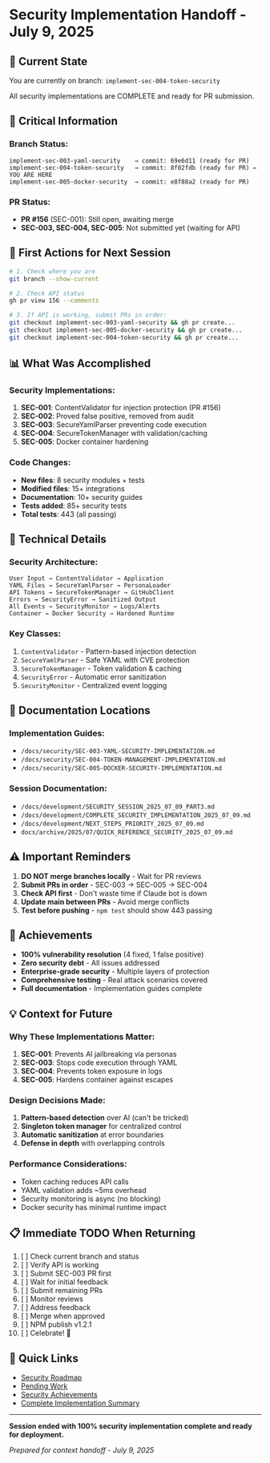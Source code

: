 # Security Implementation Handoff - July 9, 2025

## 🎯 Current State
You are currently on branch: `implement-sec-004-token-security`

All security implementations are COMPLETE and ready for PR submission.

## 📌 Critical Information

### Branch Status:
```
implement-sec-003-yaml-security    → commit: 69e6d11 (ready for PR)
implement-sec-004-token-security   → commit: 8f02fdb (ready for PR) ← YOU ARE HERE
implement-sec-005-docker-security  → commit: e8f88a2 (ready for PR)
```

### PR Status:
- **PR #156** (SEC-001): Still open, awaiting merge
- **SEC-003, SEC-004, SEC-005**: Not submitted yet (waiting for API)

## 🚦 First Actions for Next Session

```bash
# 1. Check where you are
git branch --show-current

# 2. Check API status
gh pr view 156 --comments

# 3. If API is working, submit PRs in order:
git checkout implement-sec-003-yaml-security && gh pr create...
git checkout implement-sec-005-docker-security && gh pr create...
git checkout implement-sec-004-token-security && gh pr create...
```

## 📊 What Was Accomplished

### Security Implementations:
1. **SEC-001**: ContentValidator for injection protection (PR #156)
2. **SEC-002**: Proved false positive, removed from audit
3. **SEC-003**: SecureYamlParser preventing code execution
4. **SEC-004**: SecureTokenManager with validation/caching
5. **SEC-005**: Docker container hardening

### Code Changes:
- **New files**: 8 security modules + tests
- **Modified files**: 15+ integrations
- **Documentation**: 10+ security guides
- **Tests added**: 85+ security tests
- **Total tests**: 443 (all passing)

## 🔧 Technical Details

### Security Architecture:
```
User Input → ContentValidator → Application
YAML Files → SecureYamlParser → PersonaLoader
API Tokens → SecureTokenManager → GitHubClient
Errors → SecurityError → Sanitized Output
All Events → SecurityMonitor → Logs/Alerts
Container → Docker Security → Hardened Runtime
```

### Key Classes:
1. `ContentValidator` - Pattern-based injection detection
2. `SecureYamlParser` - Safe YAML with CVE protection
3. `SecureTokenManager` - Token validation & caching
4. `SecurityError` - Automatic error sanitization
5. `SecurityMonitor` - Centralized event logging

## 📝 Documentation Locations

### Implementation Guides:
- `/docs/security/SEC-003-YAML-SECURITY-IMPLEMENTATION.md`
- `/docs/security/SEC-004-TOKEN-MANAGEMENT-IMPLEMENTATION.md`
- `/docs/security/SEC-005-DOCKER-SECURITY-IMPLEMENTATION.md`

### Session Documentation:
- `/docs/development/SECURITY_SESSION_2025_07_09_PART3.md`
- `/docs/development/COMPLETE_SECURITY_IMPLEMENTATION_2025_07_09.md`
- `/docs/development/NEXT_STEPS_PRIORITY_2025_07_09.md`
- `docs/archive/2025/07/QUICK_REFERENCE_SECURITY_2025_07_09.md`

## ⚠️ Important Reminders

1. **DO NOT merge branches locally** - Wait for PR reviews
2. **Submit PRs in order** - SEC-003 → SEC-005 → SEC-004
3. **Check API first** - Don't waste time if Claude bot is down
4. **Update main between PRs** - Avoid merge conflicts
5. **Test before pushing** - `npm test` should show 443 passing

## 🎉 Achievements

- **100% vulnerability resolution** (4 fixed, 1 false positive)
- **Zero security debt** - All issues addressed
- **Enterprise-grade security** - Multiple layers of protection
- **Comprehensive testing** - Real attack scenarios covered
- **Full documentation** - Implementation guides complete

## 💡 Context for Future

### Why These Implementations Matter:
1. **SEC-001**: Prevents AI jailbreaking via personas
2. **SEC-003**: Stops code execution through YAML
3. **SEC-004**: Prevents token exposure in logs
4. **SEC-005**: Hardens container against escapes

### Design Decisions Made:
1. **Pattern-based detection** over AI (can't be tricked)
2. **Singleton token manager** for centralized control
3. **Automatic sanitization** at error boundaries
4. **Defense in depth** with overlapping controls

### Performance Considerations:
- Token caching reduces API calls
- YAML validation adds ~5ms overhead
- Security monitoring is async (no blocking)
- Docker security has minimal runtime impact

## 📋 Immediate TODO When Returning

1. [ ] Check current branch and status
2. [ ] Verify API is working
3. [ ] Submit SEC-003 PR first
4. [ ] Wait for initial feedback
5. [ ] Submit remaining PRs
6. [ ] Monitor reviews
7. [ ] Address feedback
8. [ ] Merge when approved
9. [ ] NPM publish v1.2.1
10. [ ] Celebrate! 🎊

## 🔗 Quick Links

- [Security Roadmap](./SECURITY_ROADMAP_2025_07_09.md)
- [Pending Work](./PENDING_WORK_2025_07_09.md)
- [Security Achievements](./SECURITY_ACHIEVEMENTS_2025_07_09.md)
- [Complete Implementation Summary](./COMPLETE_SECURITY_IMPLEMENTATION_2025_07_09.md)

---

**Session ended with 100% security implementation complete and ready for deployment.**

*Prepared for context handoff - July 9, 2025*